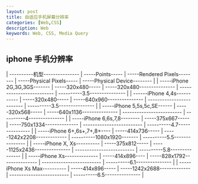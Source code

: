 ```yaml
---
layout: post
title: 自适应手机屏幕分辨率
categories: [Web,CSS]
description: Web
keywords: Web, CSS, Media Query
---
```


## iphone 手机分辨率
| ----------机型--------------- | -----Points----- | -----Rendered Pixels-------- | -----Physical Pixels----- | -----Physical Device-------- |
| -----iPhone 2G,3G,3GS------- | -----320x480----- | -----320x480--------------- | ------------------------- | ----------3.5--------------- |
| ------iPhone 4,4s----------- | -----320x480----- | -----640x960--------------- | ------------------------- | ----------3.5--------------- |
| -----iPhone 5,5s,5c,SE------ | -----320x568----- | -----640x1136--------------- | ------------------------- | ----------4--------------- |
| -----iPhone 6,6s,7,8-------- | -----375x667----- | -----750x1334-------------- | ------------------------- | ----------4.7--------------- |
| -----iPhone 6+,6s+,7+,8+---- | -----414x736----- | -----1242x2208------------- | ----------1080x1920------- | ----------5.5--------------- |
| -----iPhone X, Xs---------- | -----375x812----- | -----1125x2436--------------- | ------------------------- | ----------5.8--------------- |
| -----iPhone Xs-------------- | -----414x896---- | -----828x1792--------------- | ------------------------- | ----------6.1--------------- |
| -----iPhone Xs Max---------- | -----414x896----- | -----1242x2688------------- | ------------------------- | ----------6.5--------------- |
